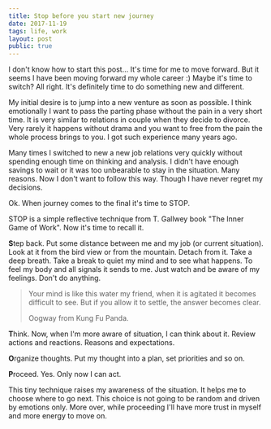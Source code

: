 ```yaml
---
title: Stop before you start new journey
date: 2017-11-19
tags: life, work
layout: post
public: true
---
```


I don't know how to start this post… It's time for me to move forward. But it seems I have been moving forward my whole career :) Maybe it's time to switch? All right. It's definitely time to do something new and different.

My initial desire is to jump into a new venture as soon as possible. I think emotionally I want to pass the parting phase without the pain in a very short time. It is very similar to relations in couple when they decide to divorce. Very rarely it happens without drama and you want to free from the pain the whole process brings to you. I got such experience many years ago.

Many times I switched to new a new job relations very quickly without spending enough time on thinking and analysis. I didn't have enough savings to wait or  it was too unbearable to stay in the situation. Many reasons. Now I don't want to follow this way. Though I have never regret my decisions.

Ok. When journey comes to the final it's time to STOP.

STOP is a simple reflective technique from T. Gallwey book "The Inner Game of Work". Now it's time to recall it.

**S**tep back. Put some distance between me and my job (or current situation). Look at it from the bird view or from the mountain. Detach from it. Take a deep breath. Take a break to quiet my mind and to see what happens. To feel my body and all signals it sends to me. Just watch and be aware of my feelings.  Don't do anything.

>  Your mind is like this water my friend, when it is agitated it becomes difficult to see. But if you allow it to settle, the answer becomes clear.
>
> Oogway from Kung Fu Panda.

**T**hink. Now, when I'm more aware of situation, I can think about it. Review actions and reactions. Reasons and expectations.

**O**rganize thoughts. Put my thought into a plan, set priorities and so on.

**P**roceed. Yes. Only now I can act.

This tiny technique raises my awareness of the situation. It helps me to choose where to go next. This choice is not going to be random and driven by emotions only. More over, while proceeding I'll have more trust in myself and more energy to move on.
